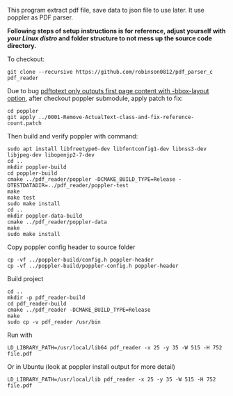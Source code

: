 This program extract pdf file, save data to json file to use later. It use poppler as PDF parser.

**Following steps of setup instructions is for reference, adjust yourself with _your Linux distro_ and folder structure to not mess up the source code directory.**


To checkout:
```commandline
git clone --recursive https://github.com/robinson0812/pdf_parser_c pdf_reader
```

Due to bug [pdftotext only outputs first page content with -bbox-layout option](https://bugs.freedesktop.org/show_bug.cgi?id=93344), after checkout poppler submodule, apply patch to fix:


```commandline
cd poppler
git apply ../0001-Remove-ActualText-class-and-fix-reference-count.patch
```

Then build and verify poppler with command:
```commandline
sudo apt install libfreetype6-dev libfontconfig1-dev libnss3-dev libjpeg-dev libopenjp2-7-dev
cd ..
mkdir poppler-build
cd poppler-build
cmake ../pdf_reader/poppler -DCMAKE_BUILD_TYPE=Release -DTESTDATADIR=../pdf_reader/poppler-test
make
make test
sudo make install
cd ..
mkdir poppler-data-build
cmake ../pdf_reader/poppler-data
make
sudo make install
```

Copy poppler config header to source folder
```commandline
cp -vf ../poppler-build/config.h poppler-header
cp -vf ../poppler-build/poppler-config.h poppler-header
```

Build project
```commandline
cd ..
mkdir -p pdf_reader-build
cd pdf_reader-build
cmake ../pdf_reader -DCMAKE_BUILD_TYPE=Release
make
sudo cp -v pdf_reader /usr/bin
```

Run with 
```commandline
LD_LIBRARY_PATH=/usr/local/lib64 pdf_reader -x 25 -y 35 -W 515 -H 752 file.pdf
```

Or in Ubuntu (look at poppler install output for more detail)
```commandline
LD_LIBRARY_PATH=/usr/local/lib pdf_reader -x 25 -y 35 -W 515 -H 752 file.pdf
```
